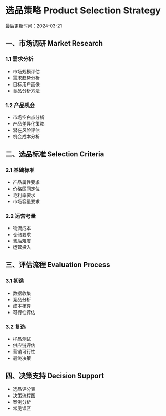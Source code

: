 # 选品策略 Product Selection Strategy

最后更新时间：2024-03-21

## 一、市场调研 Market Research
### 1.1 需求分析
- 市场规模评估
- 需求趋势分析
- 目标用户画像
- 竞品分析方法

### 1.2 产品机会
- 市场空白点分析
- 产品差异化策略
- 潜在风险评估
- 机会成本分析

## 二、选品标准 Selection Criteria
### 2.1 基础标准
- 产品属性要求
- 价格区间定位
- 毛利率要求
- 市场容量要求

### 2.2 运营考量
- 物流成本
- 仓储要求
- 售后难度
- 运营投入

## 三、评估流程 Evaluation Process
### 3.1 初选
- 数据收集
- 竞品分析
- 成本核算
- 可行性评估

### 3.2 复选
- 样品测试
- 供应链评估
- 营销可行性
- 最终决策

## 四、决策支持 Decision Support
- 选品评分表
- 决策流程图
- 案例分析
- 常见误区 